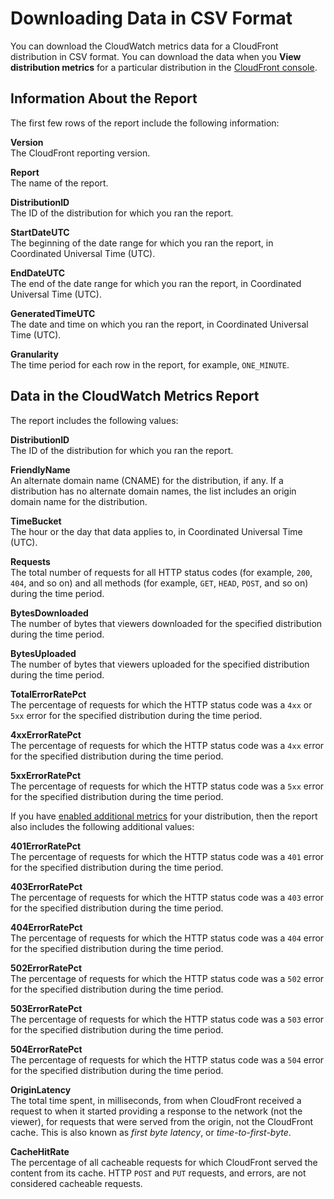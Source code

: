# Downloading Data in CSV Format<a name="cloudwatch-csv"></a>

You can download the CloudWatch metrics data for a CloudFront distribution in CSV format\. You can download the data when you **View distribution metrics** for a particular distribution in the [CloudFront console](https://console.aws.amazon.com/cloudfront/home)\.

## Information About the Report<a name="cloudwatch-csv-header"></a>

The first few rows of the report include the following information:

**Version**  
The CloudFront reporting version\.

**Report**  
The name of the report\.

**DistributionID**  
The ID of the distribution for which you ran the report\.

**StartDateUTC**  
The beginning of the date range for which you ran the report, in Coordinated Universal Time \(UTC\)\.

**EndDateUTC**  
The end of the date range for which you ran the report, in Coordinated Universal Time \(UTC\)\.

**GeneratedTimeUTC**  
The date and time on which you ran the report, in Coordinated Universal Time \(UTC\)\.

**Granularity**  
The time period for each row in the report, for example, `ONE_MINUTE`\.

## Data in the CloudWatch Metrics Report<a name="cloudwatch-csv-data"></a>

The report includes the following values:

**DistributionID**  
The ID of the distribution for which you ran the report\.

**FriendlyName**  
An alternate domain name \(CNAME\) for the distribution, if any\. If a distribution has no alternate domain names, the list includes an origin domain name for the distribution\.

**TimeBucket**  
The hour or the day that data applies to, in Coordinated Universal Time \(UTC\)\.

**Requests**  
The total number of requests for all HTTP status codes \(for example, `200`, `404`, and so on\) and all methods \(for example, `GET`, `HEAD`, `POST`, and so on\) during the time period\.

**BytesDownloaded**  
The number of bytes that viewers downloaded for the specified distribution during the time period\.

**BytesUploaded**  
The number of bytes that viewers uploaded for the specified distribution during the time period\.

**TotalErrorRatePct**  
The percentage of requests for which the HTTP status code was a `4xx` or `5xx` error for the specified distribution during the time period\.

**4xxErrorRatePct**  
The percentage of requests for which the HTTP status code was a `4xx` error for the specified distribution during the time period\.

**5xxErrorRatePct**  
The percentage of requests for which the HTTP status code was a `5xx` error for the specified distribution during the time period\.

If you have [enabled additional metrics](viewing-cloudfront-metrics.md#monitoring-console.distributions-additional) for your distribution, then the report also includes the following additional values:

**401ErrorRatePct**  
The percentage of requests for which the HTTP status code was a `401` error for the specified distribution during the time period\.

**403ErrorRatePct**  
The percentage of requests for which the HTTP status code was a `403` error for the specified distribution during the time period\.

**404ErrorRatePct**  
The percentage of requests for which the HTTP status code was a `404` error for the specified distribution during the time period\.

**502ErrorRatePct**  
The percentage of requests for which the HTTP status code was a `502` error for the specified distribution during the time period\.

**503ErrorRatePct**  
The percentage of requests for which the HTTP status code was a `503` error for the specified distribution during the time period\.

**504ErrorRatePct**  
The percentage of requests for which the HTTP status code was a `504` error for the specified distribution during the time period\.

**OriginLatency**  
The total time spent, in milliseconds, from when CloudFront received a request to when it started providing a response to the network \(not the viewer\), for requests that were served from the origin, not the CloudFront cache\. This is also known as *first byte latency*, or *time\-to\-first\-byte*\.

**CacheHitRate**  
The percentage of all cacheable requests for which CloudFront served the content from its cache\. HTTP `POST` and `PUT` requests, and errors, are not considered cacheable requests\.